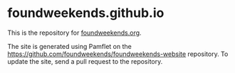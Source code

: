 foundweekends.github.io
=======================

This is the repository for [foundweekends.org](http://foundweekends.org).

The site is generated using Pamflet on the <https://github.com/foundweekends/foundweekends-website> repository.
To update the site, send a pull request to the repository.
